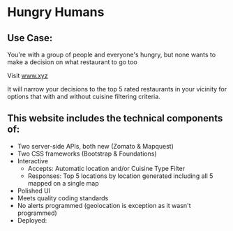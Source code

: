 # Hungry Humans

## Use Case:

You're with a group of people and everyone's hungry, but none wants to make a decision on what restaurant to go too

Visit www.xyz

It will narrow your decisions to the top 5 rated restaurants in your vicinity for options that with and without cuisine filtering criteria.

## This website includes the technical components of:
* Two server-side APIs, both new (Zomato & Mapquest)
* Two CSS frameworks (Bootstrap & Foundations)
* Interactive
    * Accepts:  Automatic location and/or Cuisine Type Filter
    * Responses:  Top 5 locations by location generated including all 5 mapped on a single map
* Polished UI
* Meets quality coding standards
* No alerts programmed (geolocation is exception as it wasn't programmed)
* Deployed:  



